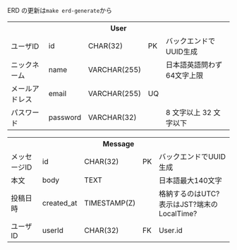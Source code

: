 ERD の更新は`make erd-generate`から

<!-- 全体的に型が怪しい -->

<table>
	<tr>
		<th colspan="5">
			User
		</th>
	</tr>
	<tr>
		<td>
			ユーザID
		</td>
		<td>
			id
		</td>
		<td>
			CHAR(32)
		</td>
		<td>
			PK
		</td>
		<td>
			バックエンドでUUID生成
		</td>
	</tr>
	<tr>
		<td>
			ニックネーム
		</td>
		<td>
			name
		</td>
		<td>
			VARCHAR(255)
		</td>
		<td>
			&nbsp;
		</td>
		<td>
			日本語英語問わず64文字上限
		</td>
	</tr>
	<tr>
		<td>
			メールアドレス
		</td>
		<td>
			email
		</td>
		<td>
			VARCHAR(255)
		</td>
		<td>
			UQ
		</td>
		<td>
			&nbsp;
		</td>
	</tr>
	<tr>
		<td>
			パスワード
		</td>
		<td>
			password
		</td>
		<td>
			VARCHAR(32)
		</td>
		<td>
			&nbsp;
		</td>
		<td>
			8 文字以上 32 文字以下
		</td>
	</tr>
</table>

<table>
	<tr>
		<th colspan="5">
			Message
		</th>
	</tr>
	<tr>
		<td>
			メッセージID
		</td>
		<td>
			id
		</td>
		<td>
			CHAR(32)
		</td>
		<td>
			PK
		</td>
		<td>
			バックエンドでUUID生成
		</td>
	</tr>
	<tr>
		<td>
			本文
		</td>
		<td>
			body
		</td>
		<td>
			TEXT
		</td>
		<td>
			&nbsp;
		</td>
		<td>
			日本語最大140文字
		</td>
	</tr>
	<tr>
		<td>
			投稿日時
		</td>
		<td>
			created_at
		</td>
		<td>
			TIMESTAMP(Z)
		</td>
		<td>
			&nbsp;
		</td>
		<td>
			格納するのはUTC?<br>
			表示はJST?端末のLocalTime?
		</td>
	</tr>
	<tr>
		<td>
			ユーザID
		</td>
		<td>
			userId
		</td>
		<td>
			CHAR(32)
		</td>
		<td>
			FK
		</td>
		<td>
			User.id
		</td>
	</tr>
</table>
